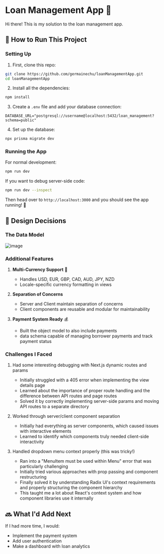 # Loan Management App 🏦

Hi there! This is my solution to the loan management app.

## 🚀 How to Run This Project

### Setting Up
1. First, clone this repo:
```bash
git clone https://github.com/germainechu/loanManagementApp.git
cd loanManagementApp
```

2. Install all the dependencies:
```bash
npm install
```

3. Create a `.env` file and add your database connection:
```env
DATABASE_URL="postgresql://username@localhost:5432/loan_management?schema=public"
```

4. Set up the database:
```bash
npx prisma migrate dev
```

### Running the App
For normal development:
```bash
npm run dev
```

If you want to debug server-side code:
```bash
npm run dev --inspect
```

Then head over to `http://localhost:3000` and you should see the app running! 🎉

## 🤔 Design Decisions

### The Data Model
![image](https://github.com/user-attachments/assets/fcd9c0e5-b680-4351-beab-0ca40a7738ba)

### Additional Features
1. **Multi-Currency Support** 💱
   - Handles USD, EUR, GBP, CAD, AUD, JPY, NZD
   - Locale-specific currency formatting in views

2. **Separation of Concerns**
   - Server and Client maintain separation of concerns
   - Client components are reusable and modular for maintainability 

3. **Payment System Ready** 💰
   - Built the object model to also include payments
   - data schema capable of managing borrower payments and track payment status

### Challenges I Faced
1. Had some interesting debugging with Next.js dynamic routes and params
   - Initially struggled with a 405 error when implementing the view details page
   - Learned about the importance of proper route handling and the difference between API routes and page routes
   - Solved it by correctly implementing server-side params and moving API routes to a separate directory

2. Worked through server/client component separation
   - Initially had everything as server components, which caused issues with interactive elements
   - Learned to identify which components truly needed client-side interactivity

3. Handled dropdown menu context properly (this was tricky!)
   - Ran into a "MenuItem must be used within Menu" error that was particularly challenging
   - Initially tried various approaches with prop passing and component restructuring
   - Finally solved it by understanding Radix UI's context requirements and properly structuring the component hierarchy
   - This taught me a lot about React's context system and how component libraries use it internally


## 🔜 What I'd Add Next
If I had more time, I would:
- Implement the payment system
- Add user authentication
- Make a dashboard with loan analytics

